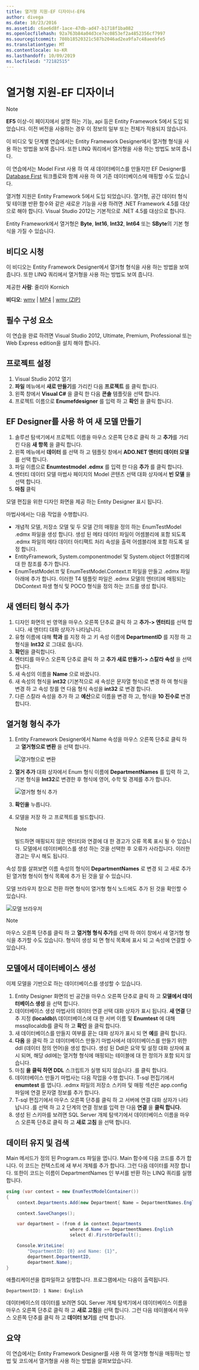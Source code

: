 ```yaml
---
title: 열거형 지원-EF 디자이너-EF6
author: divega
ms.date: 10/23/2016
ms.assetid: c6ae6d8f-1ace-47db-ad47-b1718f1ba082
ms.openlocfilehash: 92a763b84a04d3ce7ec0853ef2a4852356cf7997
ms.sourcegitcommit: 708b18520321c587b2046ad2ea9fa7c48aeebfe5
ms.translationtype: MT
ms.contentlocale: ko-KR
ms.lasthandoff: 10/09/2019
ms.locfileid: "72182515"
---
```

# <a name="enum-support---ef-designer"></a>열거형 지원-EF 디자이너
> [!NOTE]
> **EF5** 이상-이 페이지에서 설명 하는 기능, api 등은 Entity Framework 5에서 도입 되었습니다. 이전 버전을 사용하는 경우 이 정보의 일부 또는 전체가 적용되지 않습니다.

이 비디오 및 단계별 연습에서는 Entity Framework Designer에서 열거형 형식을 사용 하는 방법을 보여 줍니다. 또한 LINQ 쿼리에서 열거형을 사용 하는 방법도 보여 줍니다.

이 연습에서는 Model First 사용 하 여 새 데이터베이스를 만들지만 EF Designer를 [Database First](~/ef6/modeling/designer/workflows/database-first.md) 워크플로와 함께 사용 하 여 기존 데이터베이스에 매핑할 수도 있습니다.

열거형 지원은 Entity Framework 5에서 도입 되었습니다. 열거형, 공간 데이터 형식 및 테이블 반환 함수와 같은 새로운 기능을 사용 하려면 .NET Framework 4.5를 대상으로 해야 합니다. Visual Studio 2012는 기본적으로 .NET 4.5를 대상으로 합니다.

Entity Framework에서 열거형은 **Byte**, **Int16**, **Int32**, **Int64** 또는 **SByte**의 기본 형식을 가질 수 있습니다.

## <a name="watch-the-video"></a>비디오 시청
이 비디오는 Entity Framework Designer에서 열거형 형식을 사용 하는 방법을 보여 줍니다. 또한 LINQ 쿼리에서 열거형을 사용 하는 방법도 보여 줍니다.

제공한 **사람**: 줄리아 Kornich

**비디오**: [wmv](https://download.microsoft.com/download/0/7/A/07ADECC9-7893-415D-9F20-8B97D46A37EC/HDI-ITPro-MSDN-winvideo-enumwithdesiger.wmv) | [MP4](https://download.microsoft.com/download/0/7/A/07ADECC9-7893-415D-9F20-8B97D46A37EC/HDI-ITPro-MSDN-mp4video-enumwithdesiger.m4v) | [wmv (ZIP)](https://download.microsoft.com/download/0/7/A/07ADECC9-7893-415D-9F20-8B97D46A37EC/HDI-ITPro-MSDN-winvideo-enumwithdesiger.zip)

## <a name="pre-requisites"></a>필수 구성 요소

이 연습을 완료 하려면 Visual Studio 2012, Ultimate, Premium, Professional 또는 Web Express edition을 설치 해야 합니다.

## <a name="set-up-the-project"></a>프로젝트 설정

1.  Visual Studio 2012 열기
2.  **파일** 메뉴에서 **새로 만들기**를 가리킨 다음 **프로젝트** 를 클릭 합니다.
3.  왼쪽 창에서 **Visual C\#** 을 클릭 한 다음 **콘솔** 템플릿을 선택 합니다.
4.  프로젝트 이름으로 **Enumefdesigner** 를 입력 하 고 **확인** 을 클릭 합니다.

## <a name="create-a-new-model-using-the-ef-designer"></a>EF Designer를 사용 하 여 새 모델 만들기

1.  솔루션 탐색기에서 프로젝트 이름을 마우스 오른쪽 단추로 클릭 하 고 **추가**를 가리킨 다음 **새 항목** 을 클릭 합니다.
2.  왼쪽 메뉴에서 **데이터** 를 선택 하 고 템플릿 창에서 **ADO.NET 엔터티 데이터 모델** 를 선택 합니다.
3.  파일 이름으로 **Enumtestmodel .edmx** 를 입력 한 다음 **추가** 를 클릭 합니다.
4.  엔터티 데이터 모델 마법사 페이지의 Model 콘텐츠 선택 대화 상자에서 **빈 모델** 을 선택 합니다.
5.  **마침** 클릭

모델 편집을 위한 디자인 화면을 제공 하는 Entity Designer 표시 됩니다.

마법사에서는 다음 작업을 수행합니다.

-   개념적 모델, 저장소 모델 및 두 모델 간의 매핑을 정의 하는 EnumTestModel .edmx 파일을 생성 합니다. 생성 된 메타 데이터 파일이 어셈블리에 포함 되도록 .edmx 파일의 메타 데이터 아티팩트 처리 속성을 출력 어셈블리에 포함 하도록 설정 합니다.
-   EntityFramework, System.componentmodel 및 System.object 어셈블리에 대 한 참조를 추가 합니다.
-   EnumTestModel.tt 및 EnumTestModel.Context.tt 파일을 만들고 .edmx 파일 아래에 추가 합니다. 이러한 T4 템플릿 파일은 .edmx 모델의 엔터티에 매핑되는 DbContext 파생 형식 및 POCO 형식을 정의 하는 코드를 생성 합니다.

## <a name="add-a-new-entity-type"></a>새 엔터티 형식 추가

1.  디자인 화면의 빈 영역을 마우스 오른쪽 단추로 클릭 하 고 **추가-&gt; 엔터티**를 선택 합니다. 새 엔터티 대화 상자가 나타납니다.
2.  유형 이름에 대해 **학과** 를 지정 하 고 키 속성 이름에 **DepartmentID** 를 지정 하 고 형식을 **Int32** 로 그대로 둡니다.
3.  **확인**을 클릭합니다.
4.  엔터티를 마우스 오른쪽 단추로 클릭 하 고 **추가 새로 만들기-&gt; 스칼라 속성** 을 선택 합니다.
5.  새 속성의 이름을 **Name** 으로 바꿉니다.
6.  새 속성의 형식을 **int32** (기본적으로 새 속성은 문자열 형식)로 변경 하 여 형식을 변경 하 고 속성 창를 연 다음 형식 속성을 **int32** 로 변경 합니다.
7.  다른 스칼라 속성을 추가 하 고 **예산**으로 이름을 변경 하 고, 형식을 **10 진수로** 변경 합니다.

## <a name="add-an-enum-type"></a>열거형 형식 추가

1.  Entity Framework Designer에서 Name 속성을 마우스 오른쪽 단추로 클릭 하 고 **열거형으로 변환** 을 선택 합니다.

    ![열거형으로 변환](~/ef6/media/converttoenum.png)

2.  **열거 추가** 대화 상자에서 Enum 형식 이름에 **DepartmentNames** 를 입력 하 고, 기본 형식을 **Int32**로 변경한 후 형식에 영어, 수학 및 경제를 추가 합니다.

    ![열거형 형식 추가](~/ef6/media/addenumtype.png)

3.  **확인을** 누릅니다.
4.  모델을 저장 하 고 프로젝트를 빌드합니다.
    > [!NOTE]
    > 빌드하면 매핑되지 않은 엔터티와 연결에 대 한 경고가 오류 목록 표시 될 수 있습니다. 모델에서 데이터베이스를 생성 하는 것을 선택한 후 오류가 사라집니다. 이러한 경고는 무시 해도 됩니다.

속성 창를 살펴보면 이름 속성의 형식이 **DepartmentNames** 로 변경 되 고 새로 추가 된 열거형 형식이 형식 목록에 추가 된 것을 알 수 있습니다.

모델 브라우저 창으로 전환 하면 형식이 열거형 형식 노드에도 추가 된 것을 확인할 수 있습니다.

![모델 브라우저](~/ef6/media/modelbrowser.png)

>[!NOTE]
> 마우스 오른쪽 단추를 클릭 하 고 **열거형 형식 추가**를 선택 하 여이 창에서 새 열거형 형식을 추가할 수도 있습니다. 형식이 생성 되 면 형식 목록에 표시 되 고 속성에 연결할 수 있습니다.

## <a name="generate-database-from-model"></a>모델에서 데이터베이스 생성

이제 모델을 기반으로 하는 데이터베이스를 생성할 수 있습니다.

1.  Entity Designer 화면의 빈 공간을 마우스 오른쪽 단추로 클릭 하 고 **모델에서 데이터베이스 생성** 을 선택 합니다.
2.  데이터베이스 생성 마법사의 데이터 연결 선택 대화 상자가 표시 됩니다. **새 연결** 단추 지정 **(localdb)\\** 데이터베이스에 대 한 서버 이름 및 **Enumtest** 에 대해 mssqllocaldb를 클릭 하 고 **확인** 을 클릭 합니다.
3.  새 데이터베이스를 만들지 여부를 묻는 대화 상자가 표시 되 면 **예**를 클릭 합니다.
4.  **다음** 을 클릭 하 고 데이터베이스 만들기 마법사에서 데이터베이스를 만들기 위한 ddl (데이터 정의 언어)을 생성 합니다. 생성 된 Ddl은 요약 및 설정 대화 상자에 표시 되며, 해당 ddl에는 열거형 형식에 매핑되는 테이블에 대 한 정의가 포함 되지 않습니다.
5.  마침 **을 클릭 하면 DDL** 스크립트가 실행 되지 않습니다 .를 클릭 합니다.
6.  데이터베이스 만들기 마법사는 다음 작업을 수행 합니다. T-sql 편집기에서 **enumtest** 를 엽니다. .edmx 파일의 저장소 스키마 및 매핑 섹션은 app.config 파일에 연결 문자열 정보를 추가 합니다.
7.  T-sql 편집기에서 마우스 오른쪽 단추를 클릭 하 고 서버에 연결 대화 상자가 나타납니다 .를 선택 하 고 2 단계의 연결 정보를 입력 한 다음 **연결** 을 **클릭 합니다.**
8.  생성 된 스키마를 보려면 SQL Server 개체 탐색기에서 데이터베이스 이름을 마우스 오른쪽 단추로 클릭 하 고 **새로 고침** 을 선택 합니다.

## <a name="persist-and-retrieve-data"></a>데이터 유지 및 검색

Main 메서드가 정의 된 Program.cs 파일을 엽니다. Main 함수에 다음 코드를 추가 합니다. 이 코드는 컨텍스트에 새 부서 개체를 추가 합니다. 그런 다음 데이터를 저장 합니다. 또한이 코드는 이름이 DepartmentNames 인 부서를 반환 하는 LINQ 쿼리를 실행 합니다.

``` csharp
using (var context = new EnumTestModelContainer())
{
    context.Departments.Add(new Department{ Name = DepartmentNames.English });

    context.SaveChanges();

    var department = (from d in context.Departments
                        where d.Name == DepartmentNames.English
                        select d).FirstOrDefault();

    Console.WriteLine(
        "DepartmentID: {0} and Name: {1}",
        department.DepartmentID,  
        department.Name);
}
```

애플리케이션을 컴파일하고 실행합니다. 프로그램에서는 다음이 출력됩니다.

```console
DepartmentID: 1 Name: English
```

데이터베이스의 데이터를 보려면 SQL Server 개체 탐색기에서 데이터베이스 이름을 마우스 오른쪽 단추로 클릭 하 고 **새로 고침**을 선택 합니다. 그런 다음 테이블에서 마우스 오른쪽 단추를 클릭 하 고 **데이터 보기**를 선택 합니다.

## <a name="summary"></a>요약

이 연습에서는 Entity Framework Designer를 사용 하 여 열거형 형식을 매핑하는 방법 및 코드에서 열거형을 사용 하는 방법을 살펴보았습니다. 
